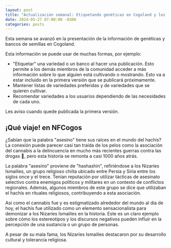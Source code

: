 ```yaml
---
layout: post
title: "Actualización semanal: Etiquetando genéticas en Cogoland y los hashashines"
date: 2024-05-27 07:00:00 -0300
categories: posts
---
```


Esta semana se avanzó en la presentación de la información de genéticas y bancos de semillas en Cogoland.

Esta información se puede usar de muchas formas, por ejemplo:

- "Etiquetar" una variedad o un banco al hacer una publicación. Esto permite a los demás miembros de la comunidad acceder a más información sobre lo que alguien está cultivando o mostrando. Esto va a estar incluido en la primera versión que se publicará próximamente.
- Mantener listas de variedades preferidas y de variedades que se quieren cultivar.
- Recomendar variedades a los usuarios dependiendo de las necesidades de cada uno.

Les aviso cuando quede publicada la primera versión.

## ¡Qué viaje! en NFCogos

¿Sabían que la palabra "asesino" tiene sus raíces en el mundo del hachís? La conexión puede parecer casi tan traída de los pelos como la asociación del cannabis a la delincuencia en mucho más recientes guerras contra las drogas 🥴, pero esta historia se remonta a casi 1000 años atrás.

La palabra "asesino" proviene de "hashashin", refiriéndose a los Nizaríes Ismailíes, un grupo religioso chiíta ubicado entre Persia y Siria entre los siglos once y el trece. Tenían reputación por utilizar tácticas de asesinato selectivo contra enemigos políticos y militares en un contexto de conflictos regionales. Además, algunos miembros de este grupo se dice que utilizaban el hachís en rituales religiosos, contribuyendo a esta asociación.

Así como el cannabis fue y es estigmatizado alrededor del mundo al día de hoy, el hachís fue utilizado como un elemento sensacionalista para demonizar a los Nizaríes Ismailíes en la historia. Este es un claro ejemplo sobre cómo los estereotipos y los discursos negativos pueden influir en la percepción de una sustancia o un grupo de personas.

A pesar de su mala fama, los Nizaríes Ismailíes destacaron por su desarrollo cultural y tolerancia religiosa.
